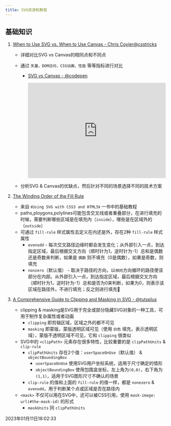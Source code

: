 ```yaml
---
title: SVG资源和教程
---
```




## 基础知识

1. [When to Use SVG vs. When to Use Canvas - Chris Coyier@csstricks](https://css-tricks.com/when-to-use-svg-vs-when-to-use-canvas/)

   - 详细对比SVG vs Canvas的相同点和不同点

   - 通过 `矢量，DOM访问，CSS动画，性能` 等等指标进行对比

     - [SVG vs Canvas - @codepen](https://codepen.io/Rumyra/pen/qBBWryJ)

       <iframe height="300" style="width: 100%;" scrolling="no" title="SVG vs Canvas" src="https://codepen.io/Rumyra/embed/qBBWryJ?default-tab=html%2Cresult" frameborder="no" loading="lazy" allowtransparency="true" allowfullscreen="true">
         See the Pen <a href="https://codepen.io/Rumyra/pen/qBBWryJ">
         SVG vs Canvas</a> by Rumyra (<a href="https://codepen.io/Rumyra">@Rumyra</a>)
         on <a href="https://codepen.io">CodePen</a>.
       </iframe>

   - 分析SVG & Canvas的优缺点，然后针对不同的场景选择不同的技术方案

2. [The Winding Order of the Fill Rule](https://oreillymedia.github.io/Using_SVG/extras/ch06-fill-rule.html#:~:text=They%20are%20defined%20as%20the,that%20section%20%E2%80%9Cmore%E2%80%9D%20inside.)

   - 来自 `《Using SVG with CSS3 and HTML5》` 一书中的基础教程
   - paths,ploygons,polylines可能包含交叉线或者重叠部分，在进行填充的时候，需要判断哪些区域是在填充内（`inside`），哪些是在区域外的（`outside`）
   - 可通过 `fill-rule` 样式属性去定义在内还是外，存在2种 `fill-rule` 样式属性
     - `evenodd` - 每次交叉路径边缘时都会发生变化；从外部引入一点，到达指定区域，最后根据交叉方向（顺时针为1，逆时针为-1）总和是偶数还是奇数来判断，如果是 `偶数` 则不填充（0是偶数），如果是奇数，则填充
     - `nonzero`（默认值） - 取决于路径的方向，以`相同`方向循环的路径使该部分在内部。从外部引入一点，到达指定区域，最后根据交叉方向（顺时针为1，逆时针为-1）总和是否为0来判断，如果为0，则表示该区域在路径外，不进行填充；反之则进行填充🚀

3. [A Comprehensive Guide to Clipping and Masking in SVG - @tutsplus](https://webdesign.tutsplus.com/tutorials/a-comprehensive-guide-to-clipping-and-masking-in-svg--cms-30380) 

   - clipping & masking是SVG用于完全或部分隐藏SVG对象的一种工具，可用于制作复杂属性或者动画
     - `clipping` 即剪辑区域，区域之外的都不可见
     - `masking` 即蒙版，蒙版透明区域可见（使用 `白色` 填充，表示透明区域），蒙版不透明区域不可见，它和 `clipping` 很类似
   - SVG中的 `<clipPath>` 元素存在很多特性，比较重要的是 `clipPathUnits` & `clip-rule`
     - `clipPathUnits` 存在2个值：`userSpaceOnUse`（默认值） & `objectBoundingBox`
       - `userSpaceOnUse` 使用SVG用户坐标系统，适用于尺寸确定的情形
       - `objectBoundingBox` 使用包围盒坐标，左上角为`(0,0)`，右下角为`(1,1)`，适用于SVG图形尺寸不确认的场景
     - `clip-rule` 的值和上面的 `fill-rule` 的值一样，都是 `nonezero` & `evenodd`，用于判断某个点或区域是否在路径内
   - `<mask>` 不仅可以用在SVG中，还可以被CSS引用，使用 `mask-image: url(#the-mask-id)` 的形式
     - `maskUnits` 同 `clipPathUnits`





2023年01月11日18:02:33

